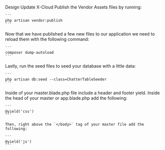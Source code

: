 Design Update
X-Cloud
Publish the Vendor Assets files by running:

    ```
    php artisan vendor:publish 
    ```

Now that we have published a few new files to our application we need to reload them with the following command:

    ```
    composer dump-autoload
    ```


 Lastly, run the seed files to seed your database with a little data:

    ```
    php artisan db:seed --class=ChatterTableSeeder
    ```

Inside of your master.blade.php file include a header and footer yield. Inside the head of your master or app.blade.php add the following:

    ```
    @yield('css')
    ```

    Then, right above the `</body>` tag of your master file add the following:

    ```
    @yield('js')
    ```
